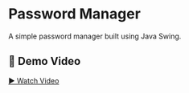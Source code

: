 # Password Manager

A simple password manager built using Java Swing.

## 🔐 Demo Video

[▶ Watch Video](dsa.mp4)
